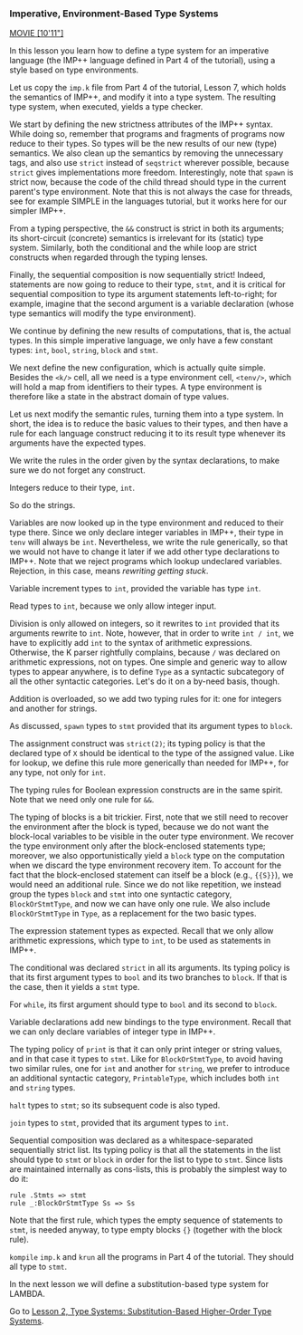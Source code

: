 <!-- Copyright (c) 2014-2019 K Team. All Rights Reserved. -->

### Imperative, Environment-Based Type Systems

[MOVIE [10'11"]](http://youtu.be/WyUxdo7GhtE)

In this lesson you learn how to define a type system for an imperative
language (the IMP++ language defined in Part 4 of the tutorial), using a style
based on type  environments.

Let us copy the `imp.k` file from Part 4 of the tutorial, Lesson 7, which holds
the semantics of IMP++, and modify it into a type system.  The resulting type
system, when executed, yields a type checker.

We start by defining the new strictness attributes of the IMP++ syntax.
While doing so, remember that programs and fragments of programs now reduce
to their types.  So types will be the new results of our new (type) semantics.
We also clean up the semantics by removing the unnecessary tags, and also
use `strict` instead of `seqstrict` wherever possible, because `strict` gives
implementations more freedom.  Interestingly, note that `spawn` is strict now,
because the code of the child thread should type in the current parent's type
environment.  Note that this is not always the case for threads, see for example
SIMPLE in the languages tutorial, but it works here for our simpler IMP++.

From a typing perspective, the `&&` construct is strict in both its arguments;
its short-circuit (concrete) semantics is irrelevant for its (static) type
system.  Similarly, both the conditional and the while loop are strict
constructs when regarded through the typing lenses.

Finally, the sequential composition is now sequentially strict!  Indeed,
statements are now going to reduce to their type, `stmt`, and it is critical
for sequential composition to type its argument statements left-to-right; 
for example, imagine that the second argument is a variable declaration (whose
type semantics will modify the type environment).

We continue by defining the new results of computations, that is, the actual
types.  In this simple imperative language, we only have a few constant types:
`int`, `bool`, `string`, `block` and `stmt`.

We next define the new configuration, which is actually quite simple.  Besides
the `<k/>` cell, all we need is a type environment cell, `<tenv/>`, which will
hold a map from identifiers to their types.  A type environment is therefore
like a state in the abstract domain of type values.

Let us next modify the semantic rules, turning them into a type system.  In
short, the idea is to reduce the basic values to their types, and then have a
rule for each language construct reducing it to its result type whenever its
arguments have the expected types.

We write the rules in the order given by the syntax declarations, to make
sure we do not forget any construct.

Integers reduce to their type, `int`.

So do the strings.

Variables are now looked up in the type environment and reduced to their type 
there.  Since we only declare integer variables in IMP++, their type in `tenv` 
will always be `int`.  Nevertheless, we write the rule generically, so that we 
would not have to change it later if we add other type declarations to IMP++.
Note that we reject programs which lookup undeclared variables.  Rejection,
in this case, means *rewriting getting stuck*.

Variable increment types to `int`, provided the variable has type `int`.

Read types to `int`, because we only allow integer input.

Division is only allowed on integers, so it rewrites to `int` provided that its
arguments rewrite to `int`.  Note, however, that in order to write `int / int`,
we have to explicitly add `int` to the syntax of arithmetic expressions.
Otherwise, the K parser rightfully complains, because `/` was declared on
arithmetic expressions, not on types.  One simple and generic way to allow
types to appear anywhere, is to define `Type` as a syntactic subcategory of all
the other syntactic categories.  Let's do it on a by-need basis, though.

Addition is overloaded, so we add two typing rules for it: one for integers
and another for strings.

As discussed, `spawn` types to `stmt` provided that its argument types to
`block`.

The assignment construct was `strict(2)`; its typing policy is that the declared
type of `X` should be identical to the type of the assigned value.  Like for
lookup, we define this rule more generically than needed for IMP++, for any 
type, not only for `int`.

The typing rules for Boolean expression constructs are in the same spirit.
Note that we need only one rule for `&&`.

The typing of blocks is a bit trickier.  First, note that we still need to
recover the environment after the block is typed, because we do not want the
block-local variables to be visible in the outer type environment.  We recover
the type environment only after the block-enclosed statements type; moreover,
we also opportunistically yield a `block` type on the computation when we
discard the type environment recovery item.  To account for the fact that the
block-enclosed statement can itself be a block (e.g., `{{S}}`), we would need an
additional rule.  Since we do not like repetition, we instead group the types
`block` and `stmt` into one syntactic category, `BlockOrStmtType`, and now we
can have only one rule.  We also include `BlockOrStmtType` in `Type`, as a
replacement for the two basic types.

The expression statement types as expected.  Recall that we only allow
arithmetic expressions, which type to `int`, to be used as statements in IMP++.

The conditional was declared `strict` in all its arguments.  Its typing policy
is that its first argument types to `bool` and its two branches to `block`.
If that is the case, then it yields a `stmt` type.

For `while`, its first argument should type to `bool` and its second to `block`.

Variable declarations add new bindings to the type environment.  Recall that
we can only declare variables of integer type in IMP++.

The typing policy of `print` is that it can only print integer or string values,
and in that case it types to `stmt`.  Like for `BlockOrStmtType`, to avoid
having two similar rules, one for `int` and another for `string`, we prefer to
introduce an additional syntactic category, `PrintableType`, which includes both
`int` and `string` types.

`halt` types to `stmt`; so its subsequent code is also typed.

`join` types to `stmt`, provided that its argument types to `int`.

Sequential composition was declared as a whitespace-separated sequentially
strict list.  Its typing policy is that all the statements in the list should
type to `stmt` or `block` in order for the list to type to `stmt`.  Since
lists are maintained internally as cons-lists, this is probably the simplest
way to do it:

    rule .Stmts => stmt
    rule _:BlockOrStmtType Ss => Ss

Note that the first rule, which types the empty sequence of statements to `stmt`,
is needed anyway, to type empty blocks `{}` (together with the block rule).

`kompile` `imp.k` and `krun` all the programs in Part 4 of the tutorial.  They
should all type to `stmt`.

In the next lesson we will define a substitution-based type system for LAMBDA.

Go to [Lesson 2, Type Systems: Substitution-Based Higher-Order Type Systems](../lesson_2/README.md).

